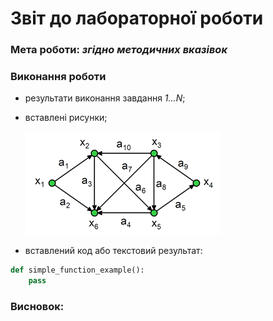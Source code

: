 # Звіт до лабораторної роботи
### Мета роботи: _згідно методичних вказівок_
### Виконання роботи
- результати виконання завдання *1...N*;
- вставлені рисунки;

    ![alt text](https://github.com/BobasB/lab_example/blob/master/lab_report_example/graph.gif "Тестовий граф")

- вставлений код або текстовий результат:
```python
def simple_function_example():
    pass
```

### Висновок: